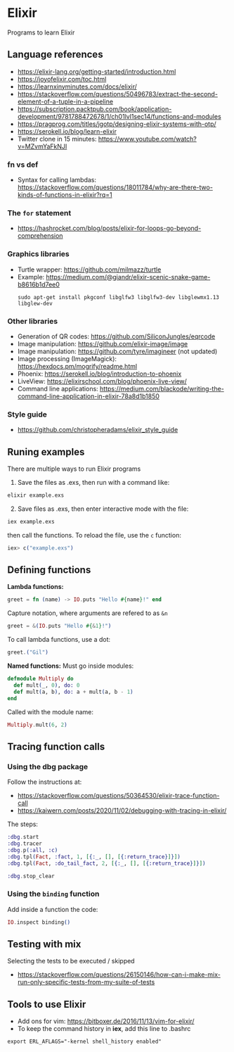 # Elixir
Programs to learn Elixir

## Language references
- https://elixir-lang.org/getting-started/introduction.html
- https://joyofelixir.com/toc.html
- https://learnxinyminutes.com/docs/elixir/
- https://stackoverflow.com/questions/50496783/extract-the-second-element-of-a-tuple-in-a-pipeline
- https://subscription.packtpub.com/book/application-development/9781788472678/1/ch01lvl1sec14/functions-and-modules
- https://pragprog.com/titles/jgotp/designing-elixir-systems-with-otp/
- https://serokell.io/blog/learn-elixir
- Twitter clone in 15 minutes: https://www.youtube.com/watch?v=MZvmYaFkNJI

### fn vs def
- Syntax for calling lambdas: https://stackoverflow.com/questions/18011784/why-are-there-two-kinds-of-functions-in-elixir?rq=1

### The `for` statement
- https://hashrocket.com/blog/posts/elixir-for-loops-go-beyond-comprehension

### Graphics libraries
- Turtle wrapper: https://github.com/milmazz/turtle
- Example: https://medium.com/@giandr/elixir-scenic-snake-game-b8616b1d7ee0
    ```
    sudo apt-get install pkgconf libglfw3 libglfw3-dev libglewmx1.13 libglew-dev
    ```

### Other libraries
- Generation of QR codes: https://github.com/SiliconJungles/eqrcode
- Image manipulation: https://github.com/elixir-image/image
- Image manipulation: https://github.com/tyre/imagineer (not updated)
- Image processing (ImageMagick): https://hexdocs.pm/mogrify/readme.html
- Phoenix: https://serokell.io/blog/introduction-to-phoenix
- LiveView: https://elixirschool.com/blog/phoenix-live-view/
- Command line applications: https://medium.com/blackode/writing-the-command-line-application-in-elixir-78a8d1b1850


### Style guide
- https://github.com/christopheradams/elixir_style_guide

## Runing examples
There are multiple ways to run Elixir programs
1. Save the files as .exs, then run with a command like:
```bash
elixir example.exs
```
2. Save files as .exs, then enter interactive mode with the file:
```bash
iex example.exs
```
then call the functions. To reload the file, use the `c` function:
```elixir
iex> c("example.exs")
```

## Defining functions
**Lambda functions:**
```elixir
greet = fn (name) -> IO.puts "Hello #{name}!" end
```

Capture notation, where arguments are refered to as `&n`
```elixir
greet = &(IO.puts "Hello #{&1}!")
```

To call lambda functions, use a dot:
```elixir
greet.("Gil")
```

**Named functions:**
Must go inside modules:
```elixir
defmodule Multiply do
  def mult(_, 0), do: 0
  def mult(a, b), do: a + mult(a, b - 1)
end
```

Called with the module name:
```elixir
Multiply.mult(6, 2)
```

## Tracing function calls

### Using the dbg package

Follow the instructions at:
- https://stackoverflow.com/questions/50364530/elixir-trace-function-call
- https://kaiwern.com/posts/2020/11/02/debugging-with-tracing-in-elixir/

The steps:
```elixir
:dbg.start
:dbg.tracer
:dbg.p(:all, :c)
:dbg.tpl(Fact, :fact, 1, [{:_, [], [{:return_trace}]}])
:dbg.tpl(Fact, :do_tail_fact, 2, [{:_, [], [{:return_trace}]}])

:dbg.stop_clear
```

### Using the `binding` function
Add inside a function the code:
```elixir
IO.inspect binding()
```

## Testing with mix
Selecting the tests to be executed / skipped
- https://stackoverflow.com/questions/26150146/how-can-i-make-mix-run-only-specific-tests-from-my-suite-of-tests

## Tools to use Elixir
- Add ons for vim: https://bitboxer.de/2016/11/13/vim-for-elixir/
- To keep the command history in **iex**, add this line to .bashrc
```
export ERL_AFLAGS="-kernel shell_history enabled"
```
